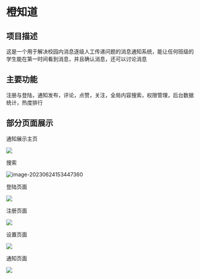 

# 橙知道
## 项目描述
这是一个用于解决校园内消息逐级人工传递问题的消息通知系统，能让任何班级的学生能在第一时间看到消息，并且确认消息，还可以讨论消息

## 主要功能

注册与登陆，通知发布，评论，点赞，关注，全局内容搜索，权限管理，后台数据统计，热度排行

## 部分页面展示

通知展示主页

![](https://plboss-imges.oss-cn-chengdu.aliyuncs.com/master/20230624152233.png)

搜索

![image-20230624153447360](https://plboss-imges.oss-cn-chengdu.aliyuncs.com/master/image-20230624153447360.png)

登陆页面

![](https://plboss-imges.oss-cn-chengdu.aliyuncs.com/master/20230624152304.png)

注册页面

![](https://plboss-imges.oss-cn-chengdu.aliyuncs.com/master/20230624152320.png)

设置页面

![](https://plboss-imges.oss-cn-chengdu.aliyuncs.com/master/20230624152443.png)

通知页面

![](https://plboss-imges.oss-cn-chengdu.aliyuncs.com/master/20230624152407.png)



